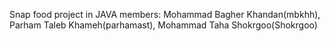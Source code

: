 Snap food project in JAVA
members: Mohammad Bagher Khandan(mbkhh), Parham Taleb Khameh(parhamast), Mohammad Taha Shokrgoo(Shokrgoo)
